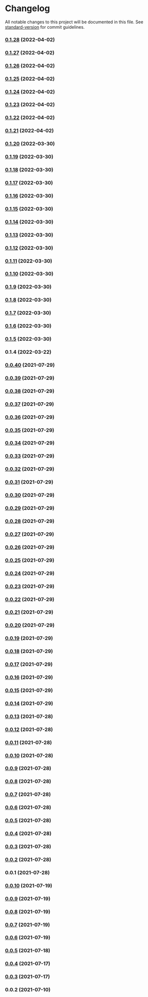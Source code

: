# Changelog

All notable changes to this project will be documented in this file. See [standard-version](https://github.com/conventional-changelog/standard-version) for commit guidelines.

### [0.1.28](https://github.com/srclaunch/data-client/compare/v0.1.27...v0.1.28) (2022-04-02)

### [0.1.27](https://github.com/srclaunch/data-client/compare/v0.1.26...v0.1.27) (2022-04-02)

### [0.1.26](https://github.com/srclaunch/data-client/compare/v0.1.25...v0.1.26) (2022-04-02)

### [0.1.25](https://github.com/srclaunch/data-client/compare/v0.1.24...v0.1.25) (2022-04-02)

### [0.1.24](https://github.com/srclaunch/data-client/compare/v0.1.23...v0.1.24) (2022-04-02)

### [0.1.23](https://github.com/srclaunch/data-client/compare/v0.1.22...v0.1.23) (2022-04-02)

### [0.1.22](https://github.com/srclaunch/data-client/compare/v0.1.21...v0.1.22) (2022-04-02)

### [0.1.21](https://github.com/srclaunch/data-client/compare/v0.1.20...v0.1.21) (2022-04-02)

### [0.1.20](https://github.com/srclaunch/data-client/compare/v0.1.19...v0.1.20) (2022-03-30)

### [0.1.19](https://github.com/srclaunch/data-client/compare/v0.1.18...v0.1.19) (2022-03-30)

### [0.1.18](https://github.com/srclaunch/data-client/compare/v0.1.17...v0.1.18) (2022-03-30)

### [0.1.17](https://github.com/srclaunch/data-client/compare/v0.1.16...v0.1.17) (2022-03-30)

### [0.1.16](https://github.com/srclaunch/data-client/compare/v0.1.15...v0.1.16) (2022-03-30)

### [0.1.15](https://github.com/srclaunch/data-client/compare/v0.1.14...v0.1.15) (2022-03-30)

### [0.1.14](https://github.com/srclaunch/data-client/compare/v0.1.13...v0.1.14) (2022-03-30)

### [0.1.13](https://github.com/srclaunch/data-client/compare/v0.1.12...v0.1.13) (2022-03-30)

### [0.1.12](https://github.com/srclaunch/data-client/compare/v0.1.11...v0.1.12) (2022-03-30)

### [0.1.11](https://github.com/srclaunch/data-client/compare/v0.1.10...v0.1.11) (2022-03-30)

### [0.1.10](https://github.com/srclaunch/data-client/compare/v0.1.9...v0.1.10) (2022-03-30)

### [0.1.9](https://github.com/srclaunch/data-client/compare/v0.1.8...v0.1.9) (2022-03-30)

### [0.1.8](https://github.com/srclaunch/data-client/compare/v0.1.7...v0.1.8) (2022-03-30)

### [0.1.7](https://github.com/srclaunch/data-client/compare/v0.1.6...v0.1.7) (2022-03-30)

### [0.1.6](https://github.com/srclaunch/data-client/compare/v0.1.5...v0.1.6) (2022-03-30)

### [0.1.5](https://github.com/srclaunch/data-client/compare/v0.1.4...v0.1.5) (2022-03-30)

### 0.1.4 (2022-03-22)

### [0.0.40](https://github.com/srclaunch/data/compare/v0.0.39...v0.0.40) (2021-07-29)

### [0.0.39](https://github.com/srclaunch/data/compare/v0.0.38...v0.0.39) (2021-07-29)

### [0.0.38](https://github.com/srclaunch/data/compare/v0.0.37...v0.0.38) (2021-07-29)

### [0.0.37](https://github.com/srclaunch/data/compare/v0.0.36...v0.0.37) (2021-07-29)

### [0.0.36](https://github.com/srclaunch/data/compare/v0.0.35...v0.0.36) (2021-07-29)

### [0.0.35](https://github.com/srclaunch/data/compare/v0.0.34...v0.0.35) (2021-07-29)

### [0.0.34](https://github.com/srclaunch/data/compare/v0.0.33...v0.0.34) (2021-07-29)

### [0.0.33](https://github.com/srclaunch/data/compare/v0.0.32...v0.0.33) (2021-07-29)

### [0.0.32](https://github.com/srclaunch/data/compare/v0.0.31...v0.0.32) (2021-07-29)

### [0.0.31](https://github.com/srclaunch/data/compare/v0.0.30...v0.0.31) (2021-07-29)

### [0.0.30](https://github.com/srclaunch/data/compare/v0.0.29...v0.0.30) (2021-07-29)

### [0.0.29](https://github.com/srclaunch/data/compare/v0.0.28...v0.0.29) (2021-07-29)

### [0.0.28](https://github.com/srclaunch/data/compare/v0.0.27...v0.0.28) (2021-07-29)

### [0.0.27](https://github.com/srclaunch/data/compare/v0.0.26...v0.0.27) (2021-07-29)

### [0.0.26](https://github.com/srclaunch/data/compare/v0.0.25...v0.0.26) (2021-07-29)

### [0.0.25](https://github.com/srclaunch/data/compare/v0.0.24...v0.0.25) (2021-07-29)

### [0.0.24](https://github.com/srclaunch/data/compare/v0.0.23...v0.0.24) (2021-07-29)

### [0.0.23](https://github.com/srclaunch/data/compare/v0.0.22...v0.0.23) (2021-07-29)

### [0.0.22](https://github.com/srclaunch/data/compare/v0.0.21...v0.0.22) (2021-07-29)

### [0.0.21](https://github.com/srclaunch/data/compare/v0.0.20...v0.0.21) (2021-07-29)

### [0.0.20](https://github.com/srclaunch/data/compare/v0.0.19...v0.0.20) (2021-07-29)

### [0.0.19](https://github.com/srclaunch/data/compare/v0.0.18...v0.0.19) (2021-07-29)

### [0.0.18](https://github.com/srclaunch/data/compare/v0.0.17...v0.0.18) (2021-07-29)

### [0.0.17](https://github.com/srclaunch/data/compare/v0.0.16...v0.0.17) (2021-07-29)

### [0.0.16](https://github.com/srclaunch/data/compare/v0.0.15...v0.0.16) (2021-07-29)

### [0.0.15](https://github.com/srclaunch/data/compare/v0.0.14...v0.0.15) (2021-07-29)

### [0.0.14](https://github.com/srclaunch/data/compare/v0.0.13...v0.0.14) (2021-07-29)

### [0.0.13](https://github.com/srclaunch/data/compare/v0.0.12...v0.0.13) (2021-07-28)

### [0.0.12](https://github.com/srclaunch/data/compare/v0.0.11...v0.0.12) (2021-07-28)

### [0.0.11](https://github.com/srclaunch/data/compare/v0.0.10...v0.0.11) (2021-07-28)

### [0.0.10](https://github.com/srclaunch/data/compare/v0.0.9...v0.0.10) (2021-07-28)

### [0.0.9](https://github.com/srclaunch/data/compare/v0.0.8...v0.0.9) (2021-07-28)

### [0.0.8](https://github.com/srclaunch/data/compare/v0.0.7...v0.0.8) (2021-07-28)

### [0.0.7](https://github.com/srclaunch/data/compare/v0.0.6...v0.0.7) (2021-07-28)

### [0.0.6](https://github.com/srclaunch/data/compare/v0.0.5...v0.0.6) (2021-07-28)

### [0.0.5](https://github.com/srclaunch/data/compare/v0.0.4...v0.0.5) (2021-07-28)

### [0.0.4](https://github.com/srclaunch/data/compare/v0.0.3...v0.0.4) (2021-07-28)

### [0.0.3](https://github.com/srclaunch/data/compare/v0.0.2...v0.0.3) (2021-07-28)

### [0.0.2](https://github.com/srclaunch/data/compare/v0.0.1...v0.0.2) (2021-07-28)

### 0.0.1 (2021-07-28)

### [0.0.10](https://github.com/srclaunch/server/compare/v0.0.9...v0.0.10) (2021-07-19)

### [0.0.9](https://github.com/srclaunch/server/compare/v0.0.8...v0.0.9) (2021-07-19)

### [0.0.8](https://github.com/srclaunch/server/compare/v0.0.7...v0.0.8) (2021-07-19)

### [0.0.7](https://github.com/srclaunch/server/compare/v0.0.6...v0.0.7) (2021-07-19)

### [0.0.6](https://github.com/srclaunch/server/compare/v0.0.5...v0.0.6) (2021-07-19)

### [0.0.5](https://github.com/srclaunch/server/compare/v0.0.4...v0.0.5) (2021-07-18)

### [0.0.4](https://github.com/srclaunch/server/compare/v0.0.3...v0.0.4) (2021-07-17)

### [0.0.3](https://github.com/srclaunch/server/compare/v0.0.2...v0.0.3) (2021-07-17)

### 0.0.2 (2021-07-10)
